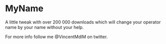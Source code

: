 MyName
======

A little tweak with over 200 000 downloads which will change your operator name by your name without your help.

For more info follow me @VincentMdlM on twitter.
